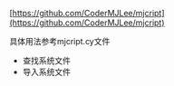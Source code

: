 [https://github.com/CoderMJLee/mjcript](https://github.com/CoderMJLee/mjcript)

具体用法参考mjcript.cy文件

- 查找系统文件
- 导入系统文件